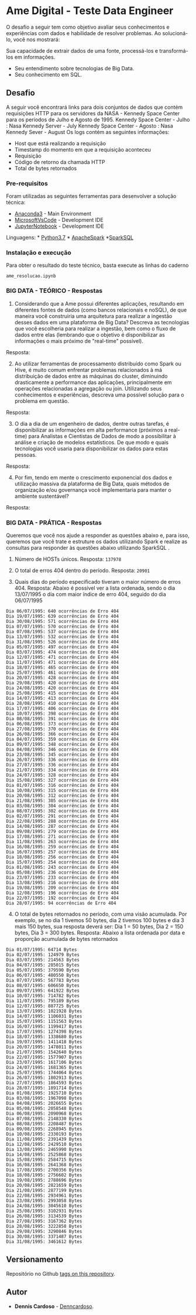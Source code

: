 # Ame Digital - Teste Data Engineer

O desafio a seguir tem como objetivo avaliar seus conhecimentos e experiências com dados e
habilidade de resolver problemas. Ao solucioná-lo, você nos mostrará:

Sua capacidade de extrair dados de uma fonte, processá-los e transformá-los em informações.
* Seu entendimento sobre tecnologias de Big Data.
* Seu conhecimento em SQL.

## Desafio

A seguir você encontrará links para dois conjuntos de dados que contém requisições HTTP
para os servidores da NASA - Kennedy Space Center para os períodos de Julho e Agosto de
1995.
Kennedy Space Center - Julho : Nasa Kennedy Server - July
Kennedy Space Center - Agosto : Nasa Kennedy Sever - August
Os logs contém as seguintes informações:
* Host que está realizando a requisição
* Timestamp do momento em que a requisição aconteceu
* Requisição
* Código de retorno da chamada HTTP
* Total de bytes retornados

### Pre-requisitos

Foram utilizadas as seguintes ferramentas para desenvolver a solução técnica:
* [Anaconda3](https://www.anaconda.com/distribution/) - Main Environment
* [MicrosoftVsCode](https://code.visualstudio.com/) - Development IDE
* [JupyterNotebook](https://jupyter.org/) - Development IDE

Linguagens:
    * [Python3.7](https://www.python.org/)
    * [ApacheSpark](https://spark.apache.org/)
    *[SparkSQL](https://spark.apache.org/sql/)

### Instalação e execução

Para obter o resultado do teste técnico, basta execute as linhas do caderno 

```ame_resolucao.ipynb ```

### BIG DATA - TEÓRICO - Respostas

1. Considerando que a Ame possui diferentes aplicações, resultando em diferentes fontes
de dados (como bancos relacionais e noSQL), de que maneira você construiria uma
arquitetura para realizar a ingestão desses dados em uma plataforma de Big Data?
Descreva as tecnologias que você escolheria para realizar a ingestão, bem como o fluxo
de dados entre elas (lembrando que o objetivo é disponibilizar as informações o mais
próximo de "real-time" possível).

Resposta:

2. Ao utilizar ferramentas de processamento distribuído como Spark ou Hive, é muito
comum enfrentar problemas relacionados à má distribuição de dados entre as máquinas
do cluster, diminuindo drasticamente a performance das aplicações, principalmente em
operações relacionadas a agregação ou join. Utilizando seus conhecimentos e
experiências, descreva uma possível solução para o problema em questão.

Resposta:

3. O dia a dia de um engenheiro de dados, dentre outras tarefas, é disponibilizar as
informações em alta performance (próximos a real-time) para Analistas e Cientistas de
Dados de modo a possibilitar à análise e criação de modelos estatísticos. De que modo
e quais tecnologias você usaria para disponibilizar os dados para estas pessoas.

Resposta:

4. Por fim, tendo em mente o crescimento exponencial dos dados e utilização massiva da
plataforma de Big Data, quais métodos de organização e/ou governança você
implementaria para manter o ambiente sustentável?

Resposta:

### BIG DATA - PRÁTICA - Respostas

Queremos que você nos ajude a responder as questões abaixo e, para isso, queremos que
você trate e estruture os dados utilizando Spark e realize as consultas para responder às
questões abaixo utilizando SparkSQL .
1. Número de HOSTs únicos.
Resposta: ```137978```

2. O total de erros 404 dentro do período.
Resposta: ```20901```

3. Quais dias do período especificado tiveram o maior número de erros 404.
Resposta: Abaixo é possível ver a lista ordenada, sendo o dia 13/07/1995 o dia com maior índice de erro 404, seguido do dia 06/07/1995

``` 
Dia 06/07/1995: 640 ocorrências de Erro 404 
Dia 19/07/1995: 639 ocorrências de Erro 404 
Dia 30/08/1995: 571 ocorrências de Erro 404 
Dia 07/07/1995: 570 ocorrências de Erro 404 
Dia 07/08/1995: 537 ocorrências de Erro 404 
Dia 13/07/1995: 532 ocorrências de Erro 404 
Dia 31/08/1995: 526 ocorrências de Erro 404 
Dia 05/07/1995: 497 ocorrências de Erro 404 
Dia 03/07/1995: 474 ocorrências de Erro 404 
Dia 12/07/1995: 471 ocorrências de Erro 404 
Dia 11/07/1995: 471 ocorrências de Erro 404 
Dia 18/07/1995: 465 ocorrências de Erro 404 
Dia 25/07/1995: 461 ocorrências de Erro 404 
Dia 20/07/1995: 428 ocorrências de Erro 404 
Dia 29/08/1995: 420 ocorrências de Erro 404 
Dia 24/08/1995: 420 ocorrências de Erro 404 
Dia 25/08/1995: 415 ocorrências de Erro 404 
Dia 14/07/1995: 413 ocorrências de Erro 404 
Dia 28/08/1995: 410 ocorrências de Erro 404 
Dia 17/07/1995: 406 ocorrências de Erro 404 
Dia 10/07/1995: 398 ocorrências de Erro 404 
Dia 08/08/1995: 391 ocorrências de Erro 404 
Dia 06/08/1995: 373 ocorrências de Erro 404 
Dia 27/08/1995: 370 ocorrências de Erro 404 
Dia 26/08/1995: 366 ocorrências de Erro 404 
Dia 04/07/1995: 359 ocorrências de Erro 404 
Dia 09/07/1995: 348 ocorrências de Erro 404 
Dia 04/08/1995: 346 ocorrências de Erro 404 
Dia 23/08/1995: 345 ocorrências de Erro 404 
Dia 26/07/1995: 336 ocorrências de Erro 404 
Dia 27/07/1995: 336 ocorrências de Erro 404 
Dia 21/07/1995: 334 ocorrências de Erro 404 
Dia 24/07/1995: 328 ocorrências de Erro 404 
Dia 15/08/1995: 327 ocorrências de Erro 404 
Dia 01/07/1995: 316 ocorrências de Erro 404 
Dia 10/08/1995: 315 ocorrências de Erro 404 
Dia 20/08/1995: 312 ocorrências de Erro 404 
Dia 21/08/1995: 305 ocorrências de Erro 404 
Dia 03/08/1995: 304 ocorrências de Erro 404 
Dia 08/07/1995: 302 ocorrências de Erro 404 
Dia 02/07/1995: 291 ocorrências de Erro 404 
Dia 22/08/1995: 288 ocorrências de Erro 404 
Dia 14/08/1995: 287 ocorrências de Erro 404 
Dia 09/08/1995: 279 ocorrências de Erro 404 
Dia 17/08/1995: 271 ocorrências de Erro 404 
Dia 11/08/1995: 263 ocorrências de Erro 404 
Dia 16/08/1995: 259 ocorrências de Erro 404 
Dia 16/07/1995: 257 ocorrências de Erro 404 
Dia 18/08/1995: 256 ocorrências de Erro 404 
Dia 15/07/1995: 254 ocorrências de Erro 404 
Dia 01/08/1995: 243 ocorrências de Erro 404 
Dia 05/08/1995: 236 ocorrências de Erro 404 
Dia 23/07/1995: 233 ocorrências de Erro 404 
Dia 13/08/1995: 216 ocorrências de Erro 404 
Dia 19/08/1995: 209 ocorrências de Erro 404 
Dia 12/08/1995: 196 ocorrências de Erro 404 
Dia 22/07/1995: 192 ocorrências de Erro 404 
Dia 28/07/1995: 94 ocorrências de Erro 404
```

4. O total de bytes retornados no período, com uma visão acumulada. Por exemplo, se no
dia 1 tivemos 50 bytes, dia 2 tivemos 100 bytes e dia 3 mais 150 bytes, sua resposta
deverá ser: Dia 1 = 50 bytes, Dia 2 = 150 bytes, Dia 3 = 300 bytes.
Resposta: Abaixo a lista ordenada por data e proporção acumulada de bytes retornados
```
Dia 01/07/1995: 64714 Bytes 
Dia 02/07/1995: 124979 Bytes 
Dia 03/07/1995: 214563 Bytes 
Dia 04/07/1995: 285015 Bytes 
Dia 05/07/1995: 379590 Bytes 
Dia 06/07/1995: 480550 Bytes 
Dia 07/07/1995: 567783 Bytes 
Dia 08/07/1995: 606650 Bytes 
Dia 09/07/1995: 641922 Bytes 
Dia 10/07/1995: 714782 Bytes 
Dia 11/07/1995: 795189 Bytes 
Dia 12/07/1995: 887725 Bytes 
Dia 13/07/1995: 1021928 Bytes 
Dia 14/07/1995: 1106031 Bytes 
Dia 15/07/1995: 1151563 Bytes 
Dia 16/07/1995: 1199417 Bytes 
Dia 17/07/1995: 1274398 Bytes 
Dia 18/07/1995: 1338680 Bytes 
Dia 19/07/1995: 1411418 Bytes 
Dia 20/07/1995: 1478011 Bytes 
Dia 21/07/1995: 1542640 Bytes 
Dia 22/07/1995: 1577907 Bytes 
Dia 23/07/1995: 1617106 Bytes 
Dia 24/07/1995: 1681365 Bytes 
Dia 25/07/1995: 1744064 Bytes 
Dia 26/07/1995: 1802913 Bytes 
Dia 27/07/1995: 1864593 Bytes 
Dia 28/07/1995: 1891714 Bytes 
Dia 01/08/1995: 1925710 Bytes 
Dia 03/08/1995: 1967098 Bytes 
Dia 04/08/1995: 2026655 Bytes 
Dia 05/08/1995: 2058548 Bytes 
Dia 06/08/1995: 2090968 Bytes 
Dia 07/08/1995: 2148330 Bytes 
Dia 08/08/1995: 2208487 Bytes 
Dia 09/08/1995: 2268945 Bytes 
Dia 10/08/1995: 2330193 Bytes 
Dia 11/08/1995: 2391439 Bytes 
Dia 12/08/1995: 2429510 Bytes 
Dia 13/08/1995: 2465990 Bytes 
Dia 14/08/1995: 2525868 Bytes 
Dia 15/08/1995: 2584715 Bytes 
Dia 16/08/1995: 2641368 Bytes 
Dia 17/08/1995: 2700356 Bytes 
Dia 18/08/1995: 2756602 Bytes 
Dia 19/08/1995: 2788696 Bytes 
Dia 20/08/1995: 2821659 Bytes 
Dia 21/08/1995: 2877199 Bytes 
Dia 22/08/1995: 2934961 Bytes 
Dia 23/08/1995: 2993058 Bytes 
Dia 24/08/1995: 3045610 Bytes 
Dia 25/08/1995: 3102931 Bytes 
Dia 26/08/1995: 3134539 Bytes 
Dia 27/08/1995: 3167362 Bytes 
Dia 28/08/1995: 3222858 Bytes 
Dia 29/08/1995: 3290846 Bytes 
Dia 30/08/1995: 3371487 Bytes 
Dia 31/08/1995: 3461612 Bytes
```

## Versionamento

 Repositório no Github [tags on this repository](https://github.com/your/project/tags). 

## Autor

* **Dennis Cardoso** - [Denncardoso](https://github.com/denncardoso).

